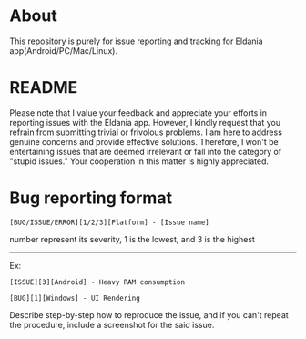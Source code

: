 # About
This repository is purely for issue reporting and tracking for Eldania app(Android/PC/Mac/Linux).

# README
Please note that I value your feedback and appreciate your efforts in reporting issues with the Eldania app. However, I kindly request that you refrain from submitting trivial or frivolous problems. I am here to address genuine concerns and provide effective solutions. Therefore, I won't be entertaining issues that are deemed irrelevant or fall into the category of "stupid issues." Your cooperation in this matter is highly appreciated.

# Bug reporting format

    [BUG/ISSUE/ERROR][1/2/3][Platform] - [Issue name]

number represent its severity, 1 is the lowest, and 3 is the highest

---

Ex: 

    [ISSUE][3][Android] - Heavy RAM consumption

    [BUG][1][Windows] - UI Rendering
   
Describe step-by-step how to reproduce the issue, and if you can't repeat the procedure, include a screenshot for the said issue.
